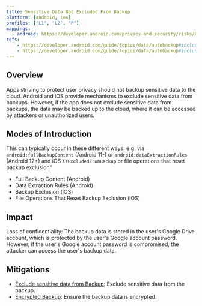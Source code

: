 ```yaml
---
title: Sensitive Data Not Excluded From Backup
platform: [android, ios]
profiles: ["L1", "L2", "P"]
mappings:
  - android: https://developer.android.com/privacy-and-security/risks/backup-leaks
refs:
    - https://developer.android.com/guide/topics/data/autobackup#include-exclude-android-11
    - https://developer.android.com/guide/topics/data/autobackup#include-exclude-android-12
---
```


## Overview

Apps striving to protect user privacy should not backup sensitive data to the cloud. Android and iOS provide mechanisms to exclude sensitive data from backups. However, if the app does not exclude sensitive data from backups, the data may be backed up to the cloud, where it can be accessed by attackers or unauthorized users.

## Modes of Introduction

This can typically occur in these different ways: e.g. via `android:fullBackupContent` (Android 11-) or `android:dataExtractionRules` (Android 12+) and iOS `isExcludedFromBackup` or file operations that reset backup exclusion"

- Full Backup Content (Android)
- Data Extraction Rules (Android)
- Backup Exclusion (iOS)
- File Operations That Reset Backup Exclusion (iOS)

## Impact

Loss of confidentiality: The backup data is stored in the user's Google Drive account, which is protected by the user's Google account password. However, if the user's Google account password is compromised, the attacker can access the user's backup data.

## Mitigations

- [Exclude sensitive data from Backup](mitigations/MAS-MITIGATION-0007): Exclude sensitive data from the backup.
- [Encrypted Backup](mitigations/MAS-MITIGATION-0006): Ensure the backup data is encrypted.
